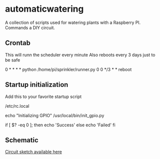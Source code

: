 # automaticwatering

A collection of scripts used for watering plants with a Raspberry PI. Commands a DIY circuit.

## Crontab
This will runn the scheduler every minute
Also reboots every 3 days just to be safe

 0 * * * * python /home/pi/sprinkler/runner.py
 0 0 */3 * * reboot

## Startup initialization
Add this to your favorite startup script

/etc/rc.local

echo "Initializing GPIO"
/usr/local/bin/init_gpio.py

if [ $? -eq 0 ]; then
  echo 'Success'
else
  echo 'Failed'
fi

## Schematic
[Circuit sketch available here](https://circuitmaker.com/Projects/Details/Zoltan-Damo/Automatic-sprinkler)
